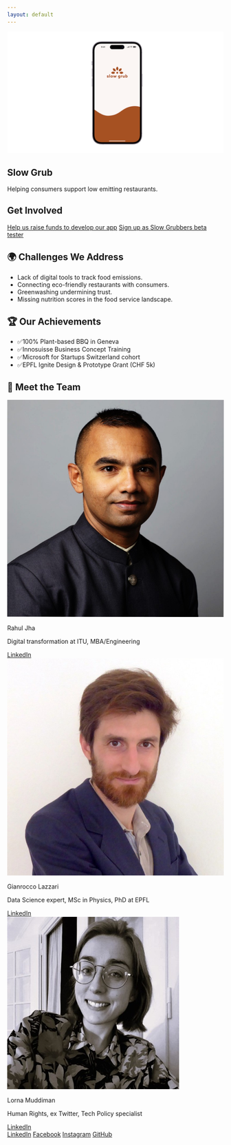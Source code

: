 ```yaml
---
layout: default
---
```


<!-- Hero Section (App Look) -->
<section id="app-look">
    <img src="branding/App Mockscreen.png" alt="Slow Grub App Look" class="hero-image">
    <h1>Slow Grub</h1>
    <p>Helping consumers support low emitting restaurants.</p>
</section>

<!-- Get Involved Section -->
<section id="get-involved" class="center-content">
    <h2>Get Involved</h2>
    <a href="https://wemakeit.com/channels/epfl?locale=en" class="cta-button">Help us raise funds to develop our app</a>
    <a href="https://forms.gle/jSnLZz8VALAmCsTD9" class="cta-button">Sign up as Slow Grubbers beta tester</a>
</section>

<!-- Challenges Section -->
<section id="problems" class="center-content">
    <h2>🌍 Challenges We Address </h2>
    <ul>
        <li>Lack of digital tools to track food emissions.</li>
        <li>Connecting eco-friendly restaurants with consumers.</li>
        <li>Greenwashing undermining trust.</li>
        <li>Missing nutrition scores in the food service landscape.</li>
    </ul>
</section>

<!-- Achievements Section -->
<section id="achievements" class="center-content">
    <h2>🏆 Our Achievements </h2>
    <ul>
        <li>✅100% Plant-based BBQ in Geneva </li>
        <li>✅Innosuisse Business Concept Training </li>
        <li>✅Microsoft for Startups Switzerland cohort </li>
        <li>✅EPFL Ignite Design & Prototype Grant (CHF 5k) </li>
    </ul>
</section>

<!-- Team Section -->
<section id="team" class="center-content">
    <h2>👥 Meet the Team </h2>
    <div class="team-members">
        <div class="team-member">
            <img src="branding/rahul.png" alt="Rahul Jha">
            <p>Rahul Jha</p>
            <p>Digital transformation at ITU, MBA/Engineering</p>
            <a href="https://www.linkedin.com/in/r-jha/" target="_blank">LinkedIn</a>
        </div>
        <div class="team-member">
            <img src="branding/gianrocco.png" alt="Gianrocco Lazzari">
            <p>Gianrocco Lazzari</p>
            <p>Data Science expert, MSc in Physics, PhD at EPFL</p>
            <a href="https://www.linkedin.com/in/gianroccolazzari/" target="_blank">LinkedIn</a>
        </div>
        <div class="team-member">
            <img src="branding/lorna.png" alt="Lorna Muddiman">
            <p>Lorna Muddiman</p>
            <p>Human Rights, ex Twitter, Tech Policy specialist</p>
            <a href="https://www.linkedin.com/in/lorna-m/" target="_blank">LinkedIn</a>
        </div>
    </div>
</section>

<!-- Social Media Links -->
<section id="social-media" class="center-content">
    <a href="https://linkedin.com/company/slow-grub" target="_blank">LinkedIn</a>
    <a href="https://www.facebook.com/slowgrub" target="_blank">Facebook</a>
    <a href="https://www.instagram.com/slowgrub/" target="_blank">Instagram</a>
    <a href="https://github.com/slowgrub/slow-grub" target="_blank">GitHub</a>
</section>
